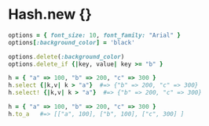 # Hash.new {}

```ruby
options = { font_size: 10, font_family: "Arial" }
options[:background_color] = 'black'

options.delete(:background_color)
options.delete_if {|key, value| key >= "b" }
```




```ruby
h = { "a" => 100, "b" => 200, "c" => 300 }
h.select {|k,v| k > "a"}  #=> {"b" => 200, "c" => 300}
h.select! {|k,v| k > "a"}  #=> {"b" => 200, "c" => 300}
```

```ruby
h = { "a" => 100, "b" => 200, "c" => 300 }
h.to_a   #=> [["a", 100], ["b", 100], ["c", 300] ]
```

```ruby
```

```ruby
```